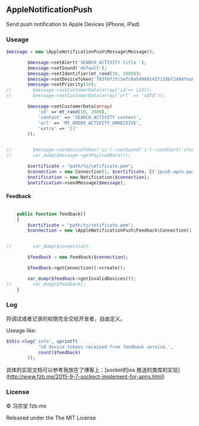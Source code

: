 ## AppleNotificationPush
Send push notification to Apple Devices (iPhone, iPad)

### Useage

```php
$message = new \AppleNotificationPush\Message\Message();

        $message->setAlert('SEARCH_ACTIVITY title ');
        $message->setSound('default');
        $message->setIdentifier(mt_rand(10, 1000));
        $message->setDeviceToken('f83f0f2fc1efc0a549601437128bf2d94fea83b4c31b0750d3d9f8f98d5e7a87');
        $message->setPriority(10);
//        $message->setCustomerData(array('id'=> 123));
//        $message->setCustomerData(array('url' => 'sdfd'));

        $message->setCustomerData(array(
            'id' => mt_rand(10, 2000),
            'content' => 'SEARCH_ACTIVITY content',
            'url' => 'MY_ORDER_ACTIVITY_UNRECEIVE',
            'extra' => '[]'
        ));


//        $message->setDeviceToken('ss')->setSound('s')->setAlert('alert');
//        var_dump($message->getPayloadData());

        $certificate = "path/to/cetificate.pem";
        $connection = new Connection(1, $certificate, C('jpush.apns.password'));
        $notification = new Notification($connection);
        $notification->sendMessage($message);
```

#### Feedback

```php

    public function feedback()
    {
        $certificate = "path/to/cetificate.pem";
        $connection = new \AppleNotificationPush\Feedback\Connection(1, $certificate, $password);


//        var_dump($connection);

        $feedback = new Feedback($connection);

        $feedback->getConnection()->create();

        var_dump($feedback->getInvalidDevices());
//        var_dump($feedback);
    }
```

### Log

将调试或者记录的权限完全交给开发者，自由定义。

Useage like:

```php
$this->log('info', sprintf(
            '%d device tokens received from feedback service.',
            count($feedback)
        ));
```


具体的实现文档可以参考我放在了博客上：[socket的ios 推送的类库的实现] (http://www.fzb.me/2015-9-7-sockect-implement-for-apns.html)

### License

© 冯宗宝 fzb.me

Released under the The MIT License
